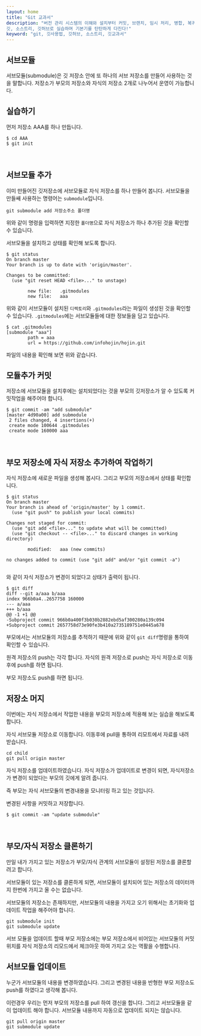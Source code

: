 ```yaml
---
layout: home
title: "Git 교과서"
description: "버전 관리 시스템의 이해와 설치부터 커밋, 브랜치, 임시 처리, 병합, 복귀, 서브모듈, 태그까지
깃, 소스트리, 깃허브로 실습하며 기본기를 탄탄하게 다진다!"
keyword: "git, 깃사용법, 깃허브, 소스트리, 깃교과서"
---
```

## 서브모듈
서브모듈(submodule)은 깃 저장소 안에 또 하나의 서브 저장소를 만들어 사용하는 것을 말합니다.
저장소가 부모의 저장소와 자식의 저장소 2개로 나누어서 운영이 가능합니다.
<br>

## 실습하기

먼저 저장소 AAA를 하나 만듭니다.
```
$ cd AAA
$ git init 
```
<br>

## 서브모듈 추가
이미 만들어진 깃저장소에 서브모듈로 자식 저장소를 하나 만들어 봅니다.
서브모듈을 만들쌔 사용하는 명령어는 `submodule`입니다.

```
git submodule add 저장소주소 폴더명
```
위와 같이 명령을 입력하면 지정한 `폴더명`으로 자식 저장소가 하나 추가된 것을 확인할 수 있습니다.

서브모듈을 설치하고 상태를 확인해 보도록 합니다.
```
$ git status
On branch master
Your branch is up to date with 'origin/master'.

Changes to be committed:
  (use "git reset HEAD <file>..." to unstage)

        new file:   .gitmodules
        new file:   aaa
```

위와 같이 서브모듈이 설치된 `디렉토리`와 `.gitmodules`라는 파일이 생성된 것을 확인할 수 있습니다. `.gitmodules`에는 서브모듈들에 대한 정보들을 담고 있습니다.

```
$ cat .gitmodules
[submodule "aaa"]
        path = aaa
        url = https://github.com/infohojin/hojin.git

```
파일의 내용을 확인해 보면 위와 같습니다.
<br>

## 모듈추가 커밋
저장소에 서브모듈을 설치후에는 설치되었다는 것을 부모의 깃저장소가 알 수 있도록 커밋작업을 해주어야 합니다.

```
$ git commit -am "add submodule"
[master 4d90a00] add submodule
 2 files changed, 4 insertions(+)
 create mode 100644 .gitmodules
 create mode 160000 aaa

```
<br>

## 부모 저장소에 자식 저장소 추가하여 작업하기
자식 저장소에 새로운 파일을 생성해 봅시다. 그리고 부모의 저장소에서 상태를 확인합니다.
```
$ git status
On branch master
Your branch is ahead of 'origin/master' by 1 commit.
  (use "git push" to publish your local commits)

Changes not staged for commit:
  (use "git add <file>..." to update what will be committed)
  (use "git checkout -- <file>..." to discard changes in working directory)

        modified:   aaa (new commits)

no changes added to commit (use "git add" and/or "git commit -a")


```
와 같이 자식 저장소가 변경이 되었다고 상태가 출력이 됩니다.

```
$ git diff
diff --git a/aaa b/aaa
index 966b0a4..2657758 160000
--- a/aaa
+++ b/aaa
@@ -1 +1 @@
-Subproject commit 966b0a400f3b030b2882ebd5af300280a139c094
+Subproject commit 2657758d73e90fe3b410a2735189751e0445a678

```
부모에서는 서브모듈의 저장소를 추적하기 때문에 위와 같이 `git diff`명령을 통하여 확인할 수 있습니다.

원격 저장소의 push는 각각 합니다.
자식의 원격 저장소로 push는 자식 저장소로 이동후에 push를 하면 됩니다.

부모 저장소도 push를 하면 됩니다.
<br>

## 저장소 머지
이번에는 자식 저장소에서 작업한 내용을 부모의 저장소에 적용해 보는 실습을 해보도록 합니다.

자식 서브모듈 저장소로 이동합니다. 이동후에 pull을 통하여 리모트에서 자료를 내려 받습니다.

```
cd child
git pull origin master
```

자식 저장소를 업데이트하였습니다. 자식 저장소가 업데이트로 변경이 되면, 자식저장소가 변경이 되었다는 부모의 깃에게 알려 줍니다.

즉 부모는 자식 서브모듈의 변경내용을 모니터링 하고 있는 것입니다.

변경된 사항을 커밋하고 저장합니다.
```
$ git commit -am "update submodule"
```
<br>

## 부모/자식 저장소 클론하기
만일 내가 가지고 있는 저장소가 부모/자식 관계의 서브모듈이 설정된 저장소를 클론할려고 합니다.

서브모듈이 있는 저장소를 클론하게 되면, 서브모듈이 설치되어 있는 저장소의 데이터까지 한번에 가지고 올 수는 없습니다.

서브모듈의 저장소는 존재하지만, 서브모듈의 내용을 가지고 오기 위해서는 초기화와 업데이트 작업을 해주어야 합니다.

```
git submodule init
git submodule update
```

서브 모듈을 업데이트 할때 부모 저장소에는 부모 저장소에서 비어있는 서브모듈의 커밋 위치를 자식 저장소의 리모드에서 체크아웃 하여 가지고 오는 역활을 수행합니다.
<br>

## 서브모듈 업데이트
누군가 서브모듈의 내용을 변경하였습니다. 그리고 변경된 내용을 반형한 부모 저장소도 push를 하였다고 생각해 봅니다.

이런경우 우리는 먼저 부모의 저장소를 pull 하여 갱신을 합니다.
그리고 서브모듈을 같이 업데이트 해야 합니다. 서브모듈 내용까지 자동으로 업데이트 되지는 않습니다.

```
git pull origin master
git submodule update
```
<br>
